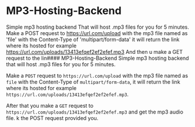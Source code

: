 # MP3-Hosting-Backend
Simple mp3 hosting backend
That will host .mp3 files for you for 5 minutes.
Make a POST request to https://url.com/upload with the mp3 file named as 'file' with the Content-Type of 'multipart/form-data'
it will return the link where its hosted for example https://url.com/uploads/13413efqef2ef2efef.mp3
And then u make a GET request to the lin#### MP3-Hosting-Backend
Simple mp3 hosting backend that will host .mp3 files for you for 5 minutes.

Make a `POST` request to `https://url.com/upload` with the mp3 file named as `file` with the Content-Type of ``multipart/form-data``, it will return the link where its hosted for example `https://url.com/uploads/13413efqef2ef2efef.mp3`.

After that you make a `GET` request to `https://url.com/uploads/13413efqef2ef2efef.mp3` and get the mp3 audio file.
k the POST request provided you.
